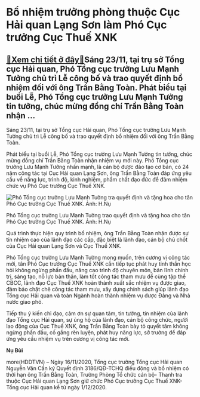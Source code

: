 Bổ nhiệm trưởng phòng thuộc Cục Hải quan Lạng Sơn làm Phó Cục trưởng Cục Thuế XNK
=================================================================================

[:gift:Xem chi tiết ở đây:gift:](https://hddtvn.com/bo-nhiem-truong-phong-thuoc-cuc-hai-quan-lang-son-lam-pho-cuc-truong-cuc-thue-xnk/)Sáng 23/11, tại trụ sở Tổng cục Hải quan, Phó Tổng cục trưởng Lưu Mạnh Tưởng chủ trì Lễ công bố và trao quyết định bổ nhiệm đối với ông Trần Bằng Toàn. Phát biểu tại buổi Lễ, Phó Tổng cục trưởng Lưu Mạnh Tưởng tin tưởng, chúc mừng đồng chí Trần Bằng Toàn nhận …
---------------------------------------------------------------------------------------------------------------------------------------------------------------------------------------------------------------------------------------------------------------------


Sáng 23/11, tại trụ sở Tổng cục Hải quan, Phó Tổng cục trưởng Lưu Mạnh Tưởng chủ trì Lễ công bố và trao quyết định bổ nhiệm đối với ông Trần Bằng Toàn.


Phát biểu tại buổi Lễ, Phó Tổng cục trưởng Lưu Mạnh Tưởng tin tưởng, chúc mừng đồng chí Trần Bằng Toàn nhận nhiệm vụ mới này. Phó Tổng cục trưởng Lưu Mạnh Tưởng nhấn mạnh, là cán bộ được đào tạo cơ bản, có 24 năm công tác tại Cục Hải quan Lạng Sơn, ông Trần Bằng Toàn đáp ứng yêu cầu về năng lực, trình độ, kinh nghiệm, phẩm chất đạo đức để đảm nhiệm chức vụ Phó Cục trưởng Cục Thuế XNK.





![Phó Tổng cục trưởng Lưu Mạnh Tưởng tra quyết định và tặng hoa cho tân Phó Cục trưởng Cục Thuế XNK. Ảnh: H.Nụ](https://hddtvn.com/wp-content/uploads/2021/01/038.jpg "Phó Tổng cục trưởng Lưu Mạnh Tưởng tra quyết định và tặng hoa cho tân Phó Cục trưởng Cục Thuế XNK. Ảnh: H.Nụ")


Phó Tổng cục trưởng Lưu Mạnh Tưởng trao quyết định và tặng hoa cho tân Phó Cục trưởng Cục Thuế XNK. Ảnh: H.Nụ



Quá trình thực hiện quy trình bổ nhiệm, ông Trần Bằng Toàn nhận được sự tín nhiệm cao của lãnh đạo các cấp, đặc biệt là lãnh đạo, cán bộ chủ chốt của Cục Hải quan Lạng Sơn và Cục Thuế XNK.


Phó Tổng cục trưởng Lưu Mạnh Tưởng mong muốn, trên cương vị công tác mới, tân Phó Cục trưởng Cục Thuế XNK cần tiếp tục phát huy tinh thần học hỏi không ngừng phấn đấu, nâng cao trình độ chuyên môn, bản lĩnh chính trị, sáng tạo, nỗ lực bản thân, làm tốt công tác tham mưu để cùng tập thể CBCC, lãnh đạo Cục Thuế XNK hoàn thành xuất sắc nhiệm vụ được giao, đảm bảo chặt chẽ công tác tham mưu, xây dựng chính sách giúp lãnh đạo Tổng cục Hải quan và toàn Ngành hoàn thành nhiệm vụ được Đảng và Nhà nước giao phó.


Tiếp thu ý kiến chỉ đạo, cảm ơn sự quan tâm, tin tưởng, tín nhiệm của lãnh đạo Tổng cục Hải quan, sự ủng hộ của lãnh đạo, cán bộ công chức, người lao động của Cục Thuế XNK, ông Trần Bằng Toàn bày tỏ quyết tâm không ngừng phấn đấu, cố gắng rèn luyện, phát huy năng lực, sở trường để đáp ứng yêu cầu nhiệm vụ trên cương vị công tác mới.




**Nụ Bùi**



more(HDDTVN) – Ngày 16/11/2020, Tổng cục trưởng Tổng cục Hải quan Nguyễn Văn Cẩn ký Quyết định 3186/QĐ-TCHQ điều động và bổ nhiệm có thời hạn ông Trần Bằng Toàn, Trưởng Phòng Tổ chức cán bộ- Thanh tra thuộc Cục Hải quan Lạng Sơn giữ chức Phó Cục trưởng Cục Thuế XNK- Tổng cục Hải quan kể từ ngày 1/12/2020.

